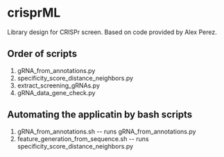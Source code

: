 # crisprML
Library design for CRISPr screen.  Based on code provided by Alex Perez.


## Order of scripts
1. gRNA_from_annotations.py
2. specificity_score_distance_neighbors.py 
3. extract_screening_gRNAs.py 
4. gRNA_data_gene_check.py

## Automating the applicatin by bash scripts
1. gRNA_from_annotations.sh -- runs gRNA_from_annotations.py 
2. feature_generation_from_sequence.sh -- runs specificity_score_distance_neighbors.py 
